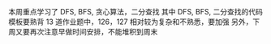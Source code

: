 本周重点学习了 DFS, BFS, 贪心算法，二分查找
其中 DFS, BFS, 二分查找的代码模板要熟背
13 道作业题中，126，127 相对较为复杂和不熟悉，要加强
另外，下周又要再次注意早做时间安排，不能堆积到周末
